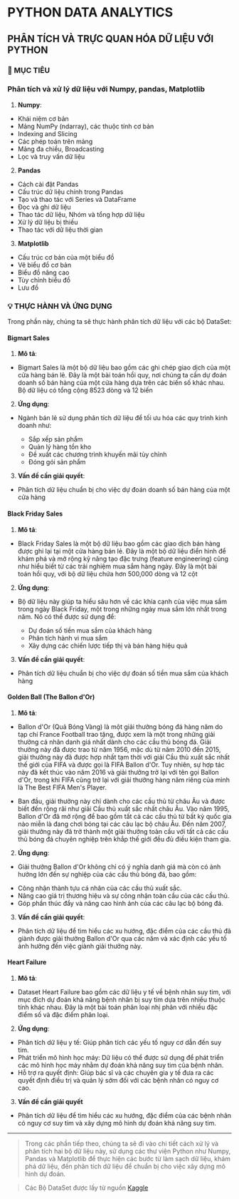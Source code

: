 # PYTHON DATA ANALYTICS

## PHÂN TÍCH VÀ TRỰC QUAN HÓA DỮ LIỆU VỚI PYTHON

### 📌 MỤC TIÊU

### Phân tích và xử lý dữ liệu với Numpy, pandas, Matplotlib

1. **Numpy**:

- Khái niệm cơ bản
- Mảng NumPy (ndarray), các thuộc tính cơ bản
- Indexing and Slicing
- Các phép toán trên mảng
- Mảng đa chiều, Broadcasting
- Lọc và truy vấn dữ liệu

2. **Pandas**

- Cách cài đặt Pandas
- Cấu trúc dữ liệu chính trong Pandas
- Tạo và thao tác với Series và DataFrame
- Đọc và ghi dữ liệu
- Thao tác dữ liệu, Nhóm và tổng hợp dữ liệu
- Xử lý dữ liệu bị thiếu
- Thao tác với dữ liệu thời gian

3. **Matplotlib**

- Cấu trúc cơ bản của một biểu đồ
- Vẽ biểu đồ cơ bản
- Biểu đồ nâng cao
- Tùy chỉnh biểu đồ
- Lưu đồ

### 💡 THỰC HÀNH VÀ ỨNG DỤNG

Trong phần này, chúng ta sẽ thực hành phân tích dữ liệu với các bộ DataSet:

#### **Bigmart Sales**

1. **Mô tả**:

- Bigmart Sales là một bộ dữ liệu bao gồm các ghi chép giao dịch của một cửa hàng bán lẻ. Đây là một bài toán hồi quy, nơi chúng ta cần dự đoán doanh số bán hàng của một cửa hàng dựa trên các biến số khác nhau. Bộ dữ liệu có tổng cộng 8523 dòng và 12 biến

2. **Ứng dụng**:

- Ngành bán lẻ sử dụng phân tích dữ liệu để tối ưu hóa các quy trình kinh doanh như:

  - Sắp xếp sản phẩm
  - Quản lý hàng tồn kho
  - Đề xuất các chương trình khuyến mãi tùy chỉnh
  - Đóng gói sản phẩm

3. **Vấn đề cần giải quyết**:

- Phân tích dữ liệu chuẩn bị cho việc dự đoán doanh số bán hàng của một cửa hàng

#### **Black Friday Sales**

1. **Mô tả**:

- Black Friday Sales là một bộ dữ liệu bao gồm các giao dịch bán hàng được ghi lại tại một cửa hàng bán lẻ. Đây là một bộ dữ liệu điển hình để khám phá và mở rộng kỹ năng tạo đặc trưng (feature engineering) cũng như hiểu biết từ các trải nghiệm mua sắm hàng ngày. Đây là một bài toán hồi quy, với bộ dữ liệu chứa hơn 500,000 dòng và 12 cột

2. **Ứng dụng**:

- Bộ dữ liệu này giúp ta hiểu sâu hơn về các khía cạnh của việc mua sắm trong ngày Black Friday, một trong những ngày mua sắm lớn nhất trong năm. Nó có thể được sử dụng để:

  - Dự đoán số tiền mua sắm của khách hàng
  - Phân tích hành vi mua sắm
  - Xây dựng các chiến lược tiếp thị và bán hàng hiệu quả

3. **Vấn đề cần giải quyết**:

- Phân tích dữ liệu chuẩn bị cho việc dự đoán số tiền mua sắm của khách hàng

#### **Golden Ball (The Ballon d'Or)**

1. **Mô tả**:

- Ballon d'Or (Quả Bóng Vàng) là một giải thưởng bóng đá hàng năm do tạp chí France Football trao tặng, được xem là một trong những giải thưởng cá nhân danh giá nhất dành cho các cầu thủ bóng đá. Giải thưởng này đã được trao từ năm 1956, mặc dù từ năm 2010 đến 2015, giải thưởng này đã được hợp nhất tạm thời với giải Cầu thủ xuất sắc nhất thế giới của FIFA và được gọi là FIFA Ballon d'Or. Tuy nhiên, sự hợp tác này đã kết thúc vào năm 2016 và giải thưởng trở lại với tên gọi Ballon d'Or, trong khi FIFA cũng trở lại với giải thưởng hàng năm riêng của mình là The Best FIFA Men's Player.

- Ban đầu, giải thưởng này chỉ dành cho các cầu thủ từ châu Âu và được biết đến rộng rãi như giải Cầu thủ xuất sắc nhất châu Âu. Vào năm 1995, Ballon d'Or đã mở rộng để bao gồm tất cả các cầu thủ từ bất kỳ quốc gia nào miễn là đang chơi bóng tại các câu lạc bộ châu Âu. Đến năm 2007, giải thưởng này đã trở thành một giải thưởng toàn cầu với tất cả các cầu thủ bóng đá chuyên nghiệp trên khắp thế giới đều đủ điều kiện tham gia.

2. **Ứng dụng**:

- Giải thưởng Ballon d'Or không chỉ có ý nghĩa danh giá mà còn có ảnh hưởng lớn đến sự nghiệp của các cầu thủ bóng đá, bao gồm:

* Công nhận thành tựu cá nhân của các cầu thủ xuất sắc.
* Nâng cao giá trị thương hiệu và sự công nhận toàn cầu của các cầu thủ.
* Góp phần thúc đẩy và nâng cao hình ảnh của các câu lạc bộ bóng đá.

3. **Vấn đề cần giải quyết**:

- Phân tích dữ liệu để tìm hiểu các xu hướng, đặc điểm của các cầu thủ đã giành được giải thưởng Ballon d'Or qua các năm và xác định các yếu tố ảnh hưởng đến việc giành giải thưởng này.

#### **Heart Failure**

1. **Mô tả**:

- Dataset Heart Failure bao gồm các dữ liệu y tế về bệnh nhân suy tim, với mục đích dự đoán khả năng bệnh nhân bị suy tim dựa trên nhiều thuộc tính khác nhau. Đây là một bài toán phân loại nhị phân với nhiều đặc điểm số và đặc điểm phân loại.

2. **Ứng dụng**:

- Phân tích dữ liệu y tế: Giúp phân tích các yếu tố nguy cơ dẫn đến suy tim.
- Phát triển mô hình học máy: Dữ liệu có thể được sử dụng để phát triển các mô hình học máy nhằm dự đoán khả năng suy tim của bệnh nhân.
- Hỗ trợ ra quyết định: Giúp bác sĩ và các chuyên gia y tế đưa ra các quyết định điều trị và quản lý sớm đối với các bệnh nhân có nguy cơ cao.

3. **Vấn đề cần giải quyết**

- Phân tích dữ liệu để tìm hiểu các xu hướng, đặc điểm của các bệnh nhân có nguy cơ suy tim và xây dựng mô hình dự đoán khả năng suy tim.

<hr>

> Trong các phần tiếp theo, chúng ta sẽ đi vào chi tiết cách xử lý và phân tích hai bộ dữ liệu này, sử dụng các thư viện Python như Numpy, Pandas và Matplotlib để thực hiện các bước từ làm sạch dữ liệu, khám phá dữ liệu, đến phân tích dữ liệu để chuẩn bị cho việc xây dựng mô hình dự đoán.

> Các Bộ DataSet được lấy từ nguồn [Kaggle](https://www.kaggle.com/datasets)
